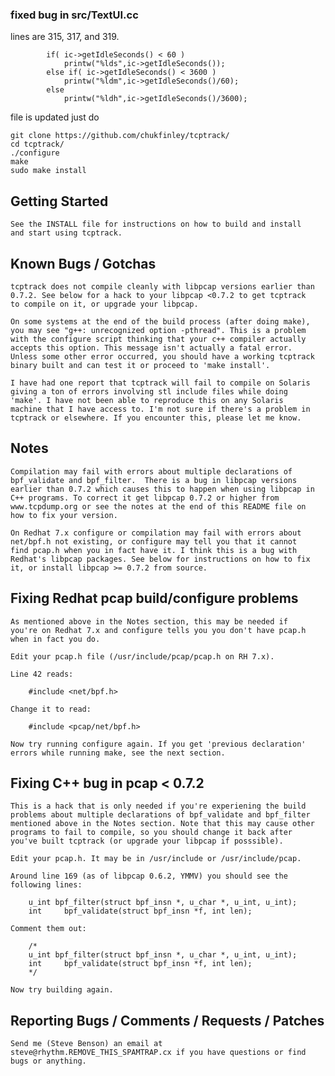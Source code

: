 ### fixed bug in src/TextUI.cc
lines are 315, 317, and 319.
```
		if( ic->getIdleSeconds() < 60 )
			printw("%lds",ic->getIdleSeconds());
		else if( ic->getIdleSeconds() < 3600 ) 
			printw("%ldm",ic->getIdleSeconds()/60);
		else
			printw("%ldh",ic->getIdleSeconds()/3600);
```
file is updated just do 
```
git clone https://github.com/chukfinley/tcptrack/
cd tcptrack/
./configure
make
sudo make install
```


Getting Started
---------------

	See the INSTALL file for instructions on how to build and install
	and start using tcptrack.


Known Bugs / Gotchas
--------------------

	tcptrack does not compile cleanly with libpcap versions earlier than
	0.7.2. See below for a hack to your libpcap <0.7.2 to get tcptrack
	to compile on it, or upgrade your libpcap.

	On some systems at the end of the build process (after doing make),
	you may see "g++: unrecognized option -pthread". This is a problem
	with the configure script thinking that your c++ compiler actually
	accepts this option. This message isn't actually a fatal error.
	Unless some other error occurred, you should have a working tcptrack
	binary built and can test it or proceed to 'make install'.

	I have had one report that tcptrack will fail to compile on Solaris
	giving a ton of errors involving stl include files while doing
	'make'. I have not been able to reproduce this on any Solaris
	machine that I have access to. I'm not sure if there's a problem in
	tcptrack or elsewhere. If you encounter this, please let me know.


Notes
-----

	Compilation may fail with errors about multiple declarations of
	bpf_validate and bpf_filter.  There is a bug in libpcap versions
	earlier than 0.7.2 which causes this to happen when using libpcap in
	C++ programs. To correct it get libpcap 0.7.2 or higher from
	www.tcpdump.org or see the notes at the end of this README file on
	how to fix your version.

	On Redhat 7.x configure or compilation may fail with errors about
	net/bpf.h not existing, or configure may tell you that it cannot
	find pcap.h when you in fact have it. I think this is a bug with
	Redhat's libpcap packages. See below for instructions on how to fix
	it, or install libpcap >= 0.7.2 from source.


Fixing Redhat pcap build/configure problems
-------------------------------------------

	As mentioned above in the Notes section, this may be needed if
	you're on Redhat 7.x and configure tells you you don't have pcap.h
	when in fact you do.

	Edit your pcap.h file (/usr/include/pcap/pcap.h on RH 7.x).

	Line 42 reads:

		#include <net/bpf.h>
	
	Change it to read:

		#include <pcap/net/bpf.h>

	Now try running configure again. If you get 'previous declaration'
	errors while running make, see the next section.
	

Fixing C++ bug in pcap < 0.7.2
------------------------------
	
	This is a hack that is only needed if you're experiening the build
	problems about multiple declarations of bpf_validate and bpf_filter
	mentioned above in the Notes section. Note that this may cause other
	programs to fail to compile, so you should change it back after
	you've built tcptrack (or upgrade your libpcap if posssible).

	Edit your pcap.h. It may be in /usr/include or /usr/include/pcap.

	Around line 169 (as of libpcap 0.6.2, YMMV) you should see the
	following lines:

		u_int bpf_filter(struct bpf_insn *, u_char *, u_int, u_int);
		int     bpf_validate(struct bpf_insn *f, int len);	

	Comment them out:

		/*
		u_int bpf_filter(struct bpf_insn *, u_char *, u_int, u_int);
		int     bpf_validate(struct bpf_insn *f, int len);	
		*/

	Now try building again.


Reporting Bugs / Comments / Requests / Patches
----------------------------------------------

	Send me (Steve Benson) an email at
	steve@rhythm.REMOVE_THIS_SPAMTRAP.cx if you have questions or find
	bugs or anything.

